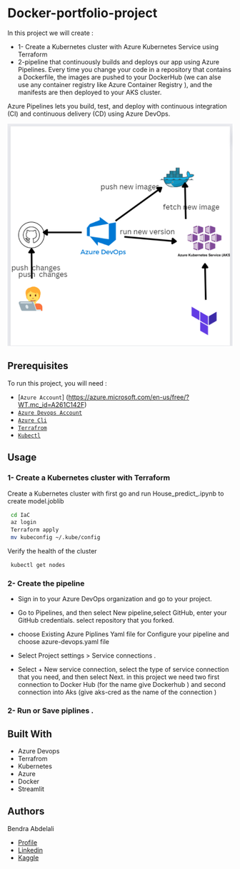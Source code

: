 
# Docker-portfolio-project

In this project we will create :  
- 1- Create a Kubernetes cluster with Azure Kubernetes Service using Terraform
- 2-pipeline that continuously builds and deploys our  app using  Azure Pipelines. Every time you change your code in a repository that contains a Dockerfile, the images are pushed to your DockerHub (we can alse use any container registry like Azure Container Registry ), and the manifests are then deployed to your AKS cluster.

Azure Pipelines lets you build, test, and deploy with continuous integration (CI) and continuous delivery (CD) using Azure DevOps.

![image](./image/image.png)


##  Prerequisites

To run this project, you will need :
- [`Azure Account`] (https://azure.microsoft.com/en-us/free/?WT.mc_id=A261C142F) 
- [`Azure Devops Account`](https://azure.microsoft.com/en-us/products/devops/)
- [`Azure Cli`](https://learn.microsoft.com/en-us/cli/azure/install-azure-cli)
- [`Terrafrom`](https://developer.hashicorp.com/terraform/tutorials/aws-get-started/install-cli)
- [`Kubectl`](https://kubernetes.io/docs/tasks/tools/)

## Usage
### 1- Create a Kubernetes cluster with Terraform 
Create a Kubernetes cluster with
first go and run House_predict_.ipynb to create model.joblib 
 ```bash
  cd IaC
  az login
  Terraform apply 
  mv kubeconfig ~/.kube/config
```
Verify the health of the cluster
 ```bash
  kubectl get nodes
```
### 2- Create the pipeline
- Sign in to your Azure DevOps organization and go to your project.

- Go to Pipelines, and then select New pipeline,select GitHub, enter your GitHub credentials. select repository that you forked.
- choose  Existing Azure Piplines Yaml file for Configure your pipeline and choose azure-devops.yaml file  
- Select Project settings > Service connections .
- Select + New service connection, select the type of service connection that you need, and then select Next. in this project we need two first connection to Docker Hub (for the name give Dockerhub ) and second connection into Aks (give aks-cred as the name of the connection )

### 2- Run or Save  piplines . 


## Built With
- Azure Devops
- Terrafrom
- Kubernetes
- Azure
- Docker
- Streamlit





## Authors
Bendra Abdelali
- [Profile](https://github.com/bendraabdelali)
- [Linkedin](https://www.linkedin.com/in/abdelali-bendra-934755182/)
- [Kaggle](https://www.kaggle.com/bendraabdelali)